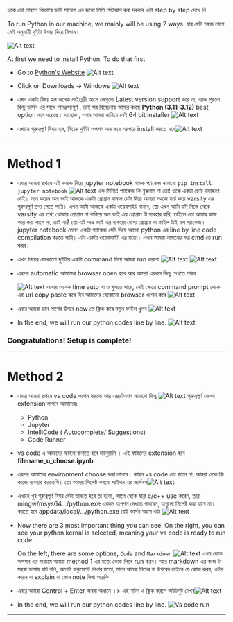ওকে তো তাহলে কিভাবে ডাটা সায়েন্স এর জন্যে পিসি সেটআপ করা দরকার ওটা step  by step দেখে নি

To run Python in our machine, we mainly will be using 2 ways. যার যেটা সহজ লাগে সেই অনুযায়ী দুইটা উপায় দিয়ে দিলাম।

![Alt text](screenshots/image.png "2 methods")

At first we need to install Python. To do that first

- Go to [Python's Website](https://www.python.org/downloads/)
![Alt text](screenshots/python_website.png "Website")


- Click on Downloads -> Windows
![Alt text](screenshots/download_option.png "Website")

- এখন একটা বিষয় হল অনেক লাইব্রেরী আসে জেগুলো Latest version support করে না, বরঞ্চ পুরনো কিছু ভার্সন এর সাথে সামঞ্জস্যপূর্ণ , তাই সব বিবেচনায় আমার কাছে <b>Python (3.11-3.12)</b> best option মনে হয়েছে। যাহোক , এখন আমরা নামিয়ে নেই 64 bit installer
![Alt text](screenshots/stable_version.png "Website")

- এখানে গুরুত্বপূর্ণ বিষয় হল, নিচের দুইটা অপশন অন করে এরপরে install করতে হবে![Alt text](screenshots/important_settings.png "Website")

---
# Method 1
- এবার আমরা প্রথমে এই কমান্ড দিয়ে jupyter notebook নামক প্যাকেজ নামাবো 
`pip install jupyter notebook`
 ![Alt text](screenshots/jupyter_download.png "download")
এক মিনিট! প্যাকেজ কি বুঝলাম না তো! ওকে একটা ছোট উদাহরণ দেই। মনে করেন অভ্র ভাই আজকে একটা প্রোগ্রাম বানাল যেটা দিয়ে আমরা সহজে সার্চ করে varsity এর গুরুত্বপূর্ণ তথ্য পেতে পারি। এখন আমি আজকে একটা ওয়েবসাইট বানাব, তো এখন আমি যদি নিজে থেকে varsity এর তথ্য খোজার প্রোগ্রাম না বানিয়ে অভ্র ভাই এর প্রোগ্রাম টা ব্যবহার করি, তাইলে তো আমার কাজ আর করা লাগে না, তাই না? তো এই অভ্র ভাই এর ব্যবহার যোগ্য প্রোগ্রাম বা ফাইল টাই হল প্যাকেজ। jupyter notebook তেমন একটা প্যাকেজ যেটা দিয়ে আমরা python এর line by line code compilation করতে পারি। এটা একটা ওয়েবসাইট এর মতো। এখন আমরা নামানোর পর cmd তে run করব।

- এখন নিচের যেকোনো দুইটার একটা command দিয়ে আমরা run করবো 
 ![Alt text](screenshots/command_1.png "command 1")
![Alt text](screenshots/command_2.png "command 2")

- এরপর automatic আমাদের browser open হবে আর আমরা এরকম কিছু দেখতে পারব

  ![Alt text](screenshots/jupyter_interface.png "open interface")
আবার অনেক time auto না ও খুলতে পারে, সেই ক্ষেত্রে command prompt থেকে এই url copy paste করে দিব আমাদের যেকোনো browser ওপেন করে
  ![Alt text](screenshots/manual_open.png "manual interface")
- এবার আমরা ডান পাশের উপরে new তে ক্লিক করে নতুন ফাইল খুলব 
  ![Alt text](screenshots/new_file.png "manual interface")
- In the end, we will run our python codes line by line. 
  ![Alt text](screenshots/code_run.png "manual interface")

### Congratulations! Setup is complete!
---
# Method 2
- এবার আমরা প্রথমে vs code ওপেন করবো আর এক্সটেনশন নামাবো কিছু
 ![Alt text](screenshots/extensions.png "download")
গুরুত্বপূর্ণ জেসব extension লাগবে আমাদেরঃ
    -  Python
    -  Jupyter
    -  IntelliCode ( Autocomplete/ Suggestions)
    -  Code Runner



- vs code এ আমাদের ফাইল বানাতে হবে ম্যানুয়ালি । এই ফাইলের extension হবে 
<b>filename_u_choose.ipynb</b> 

- এরপর আমাদের environment choose করা লাগবে। কারন vs code তো জানে না, আমরা ওকে কি কাজে ব্যবহার করতেসি। তো আমরা সিলেক্ট করবো পাইথন এর ভার্সনস![Alt text](screenshots/env_setup.png "command 1")

- এখানে খুব গুরুত্বপূর্ণ বিষয় যেটা ভাবতে হবে তা হলো, আগে থেকে যারা c/c++ use করেন, তারা mingw/msys64.../python.exe এরকম অপশন দেখতে পারবেন, অগুলো সিলেক্ট করা যাবে না। করতে হবে appdata/local/.../python.exe যেই ভার্সন আসে ওটা ![Alt text](screenshots/select_version.png "open interface")

  
- Now there are 3 most important thing you can see. On the right, you can see your python kernal is selected, meaning your vs code is ready to run code.

    On the left, there are some options, `Code` and `Markdown` ![Alt text](screenshots/code_markdown.png "manual interface") এখন কোড অপশন এর মাধ্যমে আমরা method 1 এর মতো কোড লিখে run করব। আর markdown এর কাজ টা সহজ ভাষায় যদি বলি, অনেটা ডকুমেন্টে লিখার মতো, মানে আমরা নিচের বা উপরের লাইনে যে কোড করব, ওটার কারন বা explain বা কোন note লিখা আরকি

- এবার আমরা Control + Enter অথবা অখানে ।> এই বাটন এ ক্লিক করলে অউটপুট দেখব![Alt text](screenshots/run_mk.png "run mkdown")

- In the end, we will run our python codes line by line. 
  ![Vs code run](screenshots/vs_Code_run.png "vs code run")

---